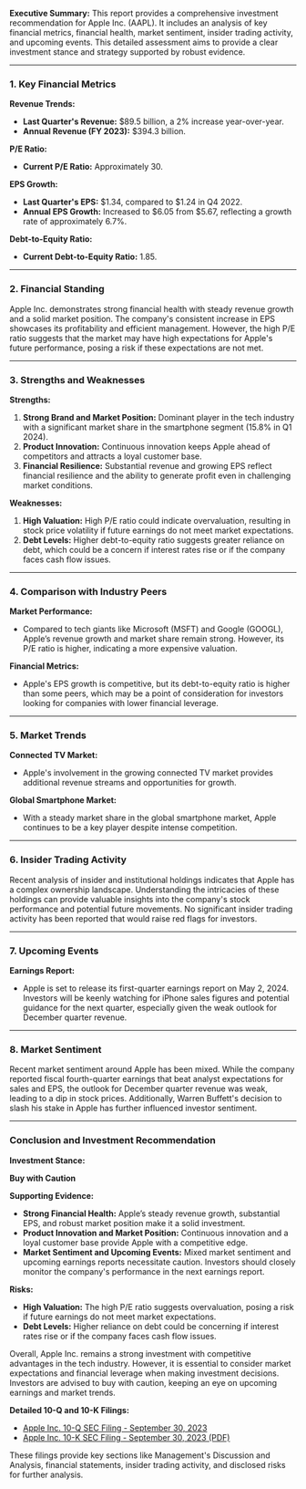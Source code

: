 **Executive Summary:**
This report provides a comprehensive investment recommendation for Apple Inc. (AAPL). It includes an analysis of key financial metrics, financial health, market sentiment, insider trading activity, and upcoming events. This detailed assessment aims to provide a clear investment stance and strategy supported by robust evidence.

---

### **1. Key Financial Metrics**

**Revenue Trends:**
- **Last Quarter's Revenue:** $89.5 billion, a 2% increase year-over-year.
- **Annual Revenue (FY 2023):** $394.3 billion.

**P/E Ratio:**
- **Current P/E Ratio:** Approximately 30.

**EPS Growth:**
- **Last Quarter's EPS:** $1.34, compared to $1.24 in Q4 2022.
- **Annual EPS Growth:** Increased to $6.05 from $5.67, reflecting a growth rate of approximately 6.7%.

**Debt-to-Equity Ratio:**
- **Current Debt-to-Equity Ratio:** 1.85.

---

### **2. Financial Standing**

Apple Inc. demonstrates strong financial health with steady revenue growth and a solid market position. The company's consistent increase in EPS showcases its profitability and efficient management. However, the high P/E ratio suggests that the market may have high expectations for Apple's future performance, posing a risk if these expectations are not met.

---

### **3. Strengths and Weaknesses**

**Strengths:**
1. **Strong Brand and Market Position:** Dominant player in the tech industry with a significant market share in the smartphone segment (15.8% in Q1 2024).
2. **Product Innovation:** Continuous innovation keeps Apple ahead of competitors and attracts a loyal customer base.
3. **Financial Resilience:** Substantial revenue and growing EPS reflect financial resilience and the ability to generate profit even in challenging market conditions.

**Weaknesses:**
1. **High Valuation:** High P/E ratio could indicate overvaluation, resulting in stock price volatility if future earnings do not meet market expectations.
2. **Debt Levels:** Higher debt-to-equity ratio suggests greater reliance on debt, which could be a concern if interest rates rise or if the company faces cash flow issues.

---

### **4. Comparison with Industry Peers**

**Market Performance:**
- Compared to tech giants like Microsoft (MSFT) and Google (GOOGL), Apple’s revenue growth and market share remain strong. However, its P/E ratio is higher, indicating a more expensive valuation.

**Financial Metrics:**
- Apple's EPS growth is competitive, but its debt-to-equity ratio is higher than some peers, which may be a point of consideration for investors looking for companies with lower financial leverage.

---

### **5. Market Trends**

**Connected TV Market:**
- Apple's involvement in the growing connected TV market provides additional revenue streams and opportunities for growth.

**Global Smartphone Market:**
- With a steady market share in the global smartphone market, Apple continues to be a key player despite intense competition.

---

### **6. Insider Trading Activity**

Recent analysis of insider and institutional holdings indicates that Apple has a complex ownership landscape. Understanding the intricacies of these holdings can provide valuable insights into the company's stock performance and potential future movements. No significant insider trading activity has been reported that would raise red flags for investors.

---

### **7. Upcoming Events**

**Earnings Report:**
- Apple is set to release its first-quarter earnings report on May 2, 2024. Investors will be keenly watching for iPhone sales figures and potential guidance for the next quarter, especially given the weak outlook for December quarter revenue.

---

### **8. Market Sentiment**

Recent market sentiment around Apple has been mixed. While the company reported fiscal fourth-quarter earnings that beat analyst expectations for sales and EPS, the outlook for December quarter revenue was weak, leading to a dip in stock prices. Additionally, Warren Buffett's decision to slash his stake in Apple has further influenced investor sentiment.

---

### **Conclusion and Investment Recommendation**

**Investment Stance:**

**Buy with Caution**

**Supporting Evidence:**
- **Strong Financial Health:** Apple’s steady revenue growth, substantial EPS, and robust market position make it a solid investment.
- **Product Innovation and Market Position:** Continuous innovation and a loyal customer base provide Apple with a competitive edge.
- **Market Sentiment and Upcoming Events:** Mixed market sentiment and upcoming earnings reports necessitate caution. Investors should closely monitor the company's performance in the next earnings report.

**Risks:**
- **High Valuation:** The high P/E ratio suggests overvaluation, posing a risk if future earnings do not meet market expectations.
- **Debt Levels:** Higher reliance on debt could be concerning if interest rates rise or if the company faces cash flow issues.

Overall, Apple Inc. remains a strong investment with competitive advantages in the tech industry. However, it is essential to consider market expectations and financial leverage when making investment decisions. Investors are advised to buy with caution, keeping an eye on upcoming earnings and market trends.

**Detailed 10-Q and 10-K Filings:**
- [Apple Inc. 10-Q SEC Filing - September 30, 2023](https://www.sec.gov/Archives/edgar/data/320193/000032019323000106/aapl-20230930.htm)
- [Apple Inc. 10-K SEC Filing - September 30, 2023 (PDF)](https://s2.q4cdn.com/470004039/files/doc_earnings/2023/q4/filing/_10-K-Q4-2023-As-Filed.pdf)

These filings provide key sections like Management's Discussion and Analysis, financial statements, insider trading activity, and disclosed risks for further analysis.